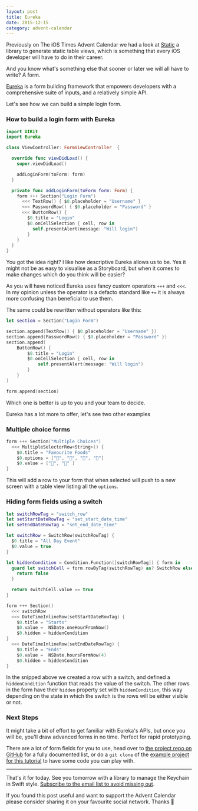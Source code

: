 ```yaml
---
layout: post
title: Eureka
date: 2015-12-15
category: advent-calendar
---
```


Previously on The iOS Times Advent Calendar we had a look at [Static](http://theiostimes.com/advent-calendar/static.html) a library to generate static table views, which is something that every iOS developer will have to do in their career.

And you know what's something else that sooner or later we will all have to write? A form.

[Eureka](https://github.com/xmartlabs/Eureka) is a form building framework that empowers developers with a comprehensive suite of inputs, and a relatively simple API.

Let's see how we can build a simple login form.

### How to build a login form with Eureka

```swift
import UIKit
import Eureka

class ViewController: FormViewController  {

  override func viewDidLoad() {
    super.viewDidLoad()

    addLoginForm(toForm: form)
  }

  private func addLoginForm(toForm form: Form) {
    form +++ Section("Login Form")
      <<< TextRow() { $0.placeholder = "Username" }
      <<< PasswordRow() { $0.placeholder = "Password" }
      <<< ButtonRow() {
        $0.title = "Login"
        $0.onCellSelection { cell, row in
          self.presentAlert(message: "Will login")
        }
    }
  }
}
```

You got the idea right? I like how descriptive Eureka allows us to be. Yes it might not be as easy to visualise as a Storyboard, but when it comes to make changes which do you think will be easier?

As you will have noticed Eureka uses fancy custom operators `+++` and `<<<`. In my opinion unless the operator is a defacto standard like `+=` it is always more confusing than beneficial to use them.

The same could be rewritten without operators like this:

```swift
let section = Section("Login Form")

section.append(TextRow() { $0.placeholder = "Username" })
section.append(PasswordRow() { $0.placeholder = "Password" })
section.append(
	ButtonRow() {
		$0.title = "Login"
		$0.onCellSelection { cell, row in
			self.presentAlert(message: "Will login")
		}
	}
)

form.append(section)
```

Which one is better is up to you and your team to decide.

Eureka has a lot more to offer, let's see two other examples

### Multiple choice forms

```swift
form +++ Section("Multiple Choices")
  <<< MultipleSelectorRow<String>() {
    $0.title = "Favourite Foods"
    $0.options = ["🍝", "🍟", "🍕", "🍚"]
    $0.value = ["🍝", "🍕" ]
}
```

This will add a row to your form that when selected will push to a new screen with a table view listing all the `options`.

### Hiding form fields using a switch

```swift
let switchRowTag = "switch_row"
let setStartDateRowTag = "set_start_date_time"
let setEndDateRowTag = "set_end_date_time"

let switchRow = SwitchRow(switchRowTag) {
  $0.title = "All Day Event"
  $0.value = true
}

let hiddenCondition = Condition.Function([switchRowTag]) { form in
  guard let switchCell = form.rowByTag(switchRowTag) as? SwitchRow else {
    return false
  }

  return switchCell.value == true
}

form +++ Section()
  <<< switchRow
  <<< DateTimeInlineRow(setStartDateRowTag) {
    $0.title = "Starts"
    $0.value =  NSDate.oneHourFromNow()
    $0.hidden = hiddenCondition
}
  <<< DateTimeInlineRow(setEndDateRowTag) {
    $0.title = "Ends"
    $0.value =  NSDate.hoursFormNow(4)
    $0.hidden = hiddenCondition
}
```

In the snipped above we created a row with a switch, and defined a `hiddenCondition` function that reads the value of the switch. The other rows in the form have their `hidden` property set with `hiddenCondition`, this way depending on the state in which the switch is the rows will be either visible or not.

### Next Steps

It might take a bit of effort to get familiar with Eureka's APIs, but once you will be, you'll draw advanced forms in no time. Perfect for rapid prototyping.

There are a lot of form fields for you to use, head over to [the project repo on GitHub](https://github.com/xmartlabs/Eureka) for a fully documented list, or do a `git clone` of the [example project for this tutorial](https://github.com/mokacoding/AdventCalendar2015) to have some code you can play with.

---

That's it for today. See you tomorrow with a library to manage the Keychain in Swift style. [Subscribe to the email list to avoid missing out](http://theiostimes.com/advent-calendar-subscribe).

If you found this post useful and want to support the Advent Calendar please consider sharing it on your favourite social network. Thanks 🎅

